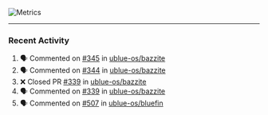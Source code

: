 ![Metrics](https://metrics.lecoq.io/KyleGospo?template=classic&base=header%2C%20activity%2C%20community%2C%20repositories%2C%20metadata&base.indepth=false&base.hireable=false&base.skip=false&config.timezone=America%2FLos_Angeles)

---
### Recent Activity
<!--START_SECTION:activity-->
1. 🗣 Commented on [#345](https://github.com/ublue-os/bazzite/pull/345#issuecomment-1731842167) in [ublue-os/bazzite](https://github.com/ublue-os/bazzite)
2. 🗣 Commented on [#344](https://github.com/ublue-os/bazzite/issues/344#issuecomment-1731835086) in [ublue-os/bazzite](https://github.com/ublue-os/bazzite)
3. ❌ Closed PR [#339](https://github.com/ublue-os/bazzite/pull/339) in [ublue-os/bazzite](https://github.com/ublue-os/bazzite)
4. 🗣 Commented on [#339](https://github.com/ublue-os/bazzite/pull/339#issuecomment-1730840257) in [ublue-os/bazzite](https://github.com/ublue-os/bazzite)
5. 🗣 Commented on [#507](https://github.com/ublue-os/bluefin/issues/507#issuecomment-1730796201) in [ublue-os/bluefin](https://github.com/ublue-os/bluefin)
<!--END_SECTION:activity-->
